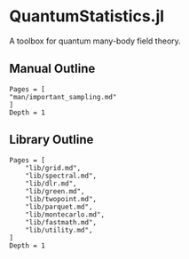 # QuantumStatistics.jl

A toolbox for quantum many-body field theory.

## Manual Outline
```@contents
Pages = [
"man/important_sampling.md"
]
Depth = 1
```


## Library Outline
```@contents
Pages = [
    "lib/grid.md",
    "lib/spectral.md",
    "lib/dlr.md",
    "lib/green.md",
    "lib/twopoint.md",
    "lib/parquet.md",
    "lib/montecarlo.md",
    "lib/fastmath.md",
    "lib/utility.md",
]
Depth = 1
```
